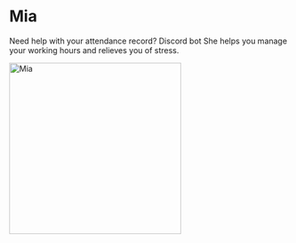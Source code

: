 # Mia
Need help with your attendance record?
Discord bot
She helps you manage your working hours and relieves you of stress.

<img width="309" alt="Mia" src="https://user-images.githubusercontent.com/106226698/189014074-336875c1-eb06-421f-b546-5f9e5735325b.png">
